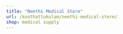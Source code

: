 ```yaml
---
title: "Neethi Medical Store"
url: /koothattukulam/neethi-medical-store/
shop: medical supply
---
```

